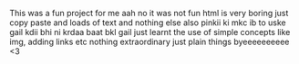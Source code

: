 This was a fun project for me 
aah no it was not fun html is very boring just copy paste and loads of text and nothing else also pinkii ki mkc ib to uske gail kdii bhi ni krdaa baat bkl gail
just learnt the use of simple concepts like img, adding links etc nothing extraordinary just plain things
byeeeeeeeeee <3